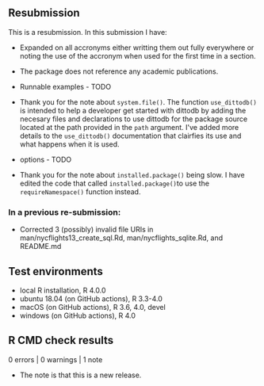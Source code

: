 ## Resubmission
This is a resubmission. In this submission I have:

* Expanded on all accronyms either writting them out fully everywhere or noting 
  the use of the accronym when used for the first time in a section.

* The package does not reference any academic publications.

* Runnable examples - TODO

* Thank you for the note about `system.file()`. The function `use_dittodb()` is 
  intended to help a developer get started with dittodb by adding the necesary 
  files and declarations to use dittodb for the package source located at the 
  path provided in the `path` argument. I've added more details to the 
  `use_dittodb()` documentation that clairfies its use and what happens when it 
  is used. 

* options - TODO

* Thank you for the note about `installed.package()` being slow. I have edited 
  the code that called `installed.package()`to use the `requireNamespace()` 
  function instead.

### In a previous re-submission:
* Corrected 3 (possibly) invalid file URIs in 
  man/nycflights13_create_sql.Rd, man/nycflights_sqlite.Rd, and README.md


## Test environments
* local R installation, R 4.0.0
* ubuntu 18.04 (on GitHub actions), R 3.3-4.0
* macOS (on GitHub actions), R 3.6, 4.0, devel
* windows (on GitHub actions), R 4.0

## R CMD check results

0 errors | 0 warnings | 1 note

* The note is that this is a new release.

